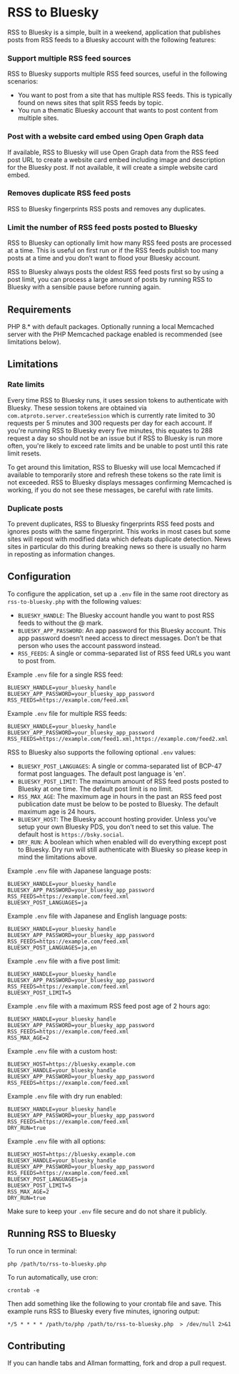 # RSS to Bluesky
RSS to Bluesky is a simple, built in a weekend, application that publishes posts from RSS feeds to a Bluesky account with the following features:

### Support multiple RSS feed sources
RSS to Bluesky supports multiple RSS feed sources, useful in the following scenarios:

- You want to post from a site that has multiple RSS feeds. This is typically found on news sites that split RSS feeds by topic.
- You run a thematic Bluesky account that wants to post content from multiple sites.

### Post with a website card embed using Open Graph data
If available, RSS to Bluesky will use Open Graph data from the RSS feed post URL to create a website card embed including image and description for the Bluesky post. If not available, it will create a simple website card embed.

### Removes duplicate RSS feed posts
RSS to Bluesky fingerprints RSS posts and removes any duplicates.

### Limit the number of RSS feed posts posted to Bluesky
RSS to Bluesky can optionally limit how many RSS feed posts are processed at a time. This is useful on first run or if the RSS feeds publish too many posts at a time and you don’t want to flood your Bluesky account.

RSS to Bluesky always posts the oldest RSS feed posts first so by using a post limit, you can process a large amount of posts by running RSS to Bluesky with a sensible pause before running again.

## Requirements
PHP 8.* with default packages. Optionally running a local Memcached server with the PHP Memcached package enabled is recommended (see limitations below).

## Limitations
### Rate limits
Every time RSS to Bluesky runs, it uses session tokens to authenticate with Bluesky. These session tokens are obtained via `com.atproto.server.createSession` which is currently rate limited to 30 requests per 5 minutes and 300 requests per day for each account. If you're running RSS to Bluesky every five minutes, this equates to 288 request a day so should not be an issue but if RSS to Bluesky is run more often, you're likely to exceed rate limits and be unable to post until this rate limit resets.

To get around this limitation, RSS to Bluesky will use local Memcached if available to temporarily store and refresh these tokens so the rate limit is not exceeded. RSS to Bluesky displays messages confirming Memcached is working, if you do not see these messages, be careful with rate limits.

### Duplicate posts
To prevent duplicates, RSS to Bluesky fingerprints RSS feed posts and ignores posts with the same fingerprint. This works in most cases but some sites will repost with modified data which defeats duplicate detection. News sites in particular do this during breaking news so there is usually no harm in reposting as information changes.

## Configuration
To configure the application, set up a `.env` file in the same root directory as `rss-to-bluesky.php` with the following values:

- `BLUESKY_HANDLE`: The Bluesky account handle you want to post RSS feeds to without the @ mark.
- `BLUESKY_APP_PASSWORD`: An app password for this Bluesky account. This app password doesn’t need access to direct messages. Don’t be that person who uses the account password instead.
- `RSS_FEEDS`: A single or comma-separated list of RSS feed URLs you want to post from.

Example `.env` file for a single RSS feed:

```
BLUESKY_HANDLE=your_bluesky_handle
BLUESKY_APP_PASSWORD=your_bluesky_app_password
RSS_FEEDS=https://example.com/feed.xml
```

Example `.env` file for multiple RSS feeds:

```
BLUESKY_HANDLE=your_bluesky_handle
BLUESKY_APP_PASSWORD=your_bluesky_app_password
RSS_FEEDS=https://example.com/feed1.xml,https://example.com/feed2.xml
```

RSS to Bluesky also supports the following optional `.env` values:

- `BLUESKY_POST_LANGUAGES`: A single or comma-separated list of BCP-47 format post languages. The default post language is 'en'.
- `BLUESKY_POST_LIMIT`: The maximum amount of RSS feed posts posted to Bluesky at one time. The default post limit is no limit.
- `RSS_MAX_AGE`: The maximum age in hours in the past an RSS feed post publication date must be below to be posted to Bluesky. The default maximum age is 24 hours.
- `BLUESKY_HOST`: The Bluesky account hosting provider. Unless you’ve setup your own Bluesky PDS, you don’t need to set this value. The default host is `https://bsky.social`.
- `DRY_RUN`: A boolean which when enabled will do everything except post to Bluesky. Dry run will still authenticate with Bluesky so please keep in mind the limitations above.

Example `.env` file with Japanese language posts:

```
BLUESKY_HANDLE=your_bluesky_handle
BLUESKY_APP_PASSWORD=your_bluesky_app_password
RSS_FEEDS=https://example.com/feed.xml
BLUESKY_POST_LANGUAGES=ja
```

Example `.env` file with Japanese and English language posts:

```
BLUESKY_HANDLE=your_bluesky_handle
BLUESKY_APP_PASSWORD=your_bluesky_app_password
RSS_FEEDS=https://example.com/feed.xml
BLUESKY_POST_LANGUAGES=ja,en
```

Example `.env` file with a five post limit:

```
BLUESKY_HANDLE=your_bluesky_handle
BLUESKY_APP_PASSWORD=your_bluesky_app_password
RSS_FEEDS=https://example.com/feed.xml
BLUESKY_POST_LIMIT=5
```

Example `.env` file with a maximum RSS feed post age of 2 hours ago:

```
BLUESKY_HANDLE=your_bluesky_handle
BLUESKY_APP_PASSWORD=your_bluesky_app_password
RSS_FEEDS=https://example.com/feed.xml
RSS_MAX_AGE=2
```

Example `.env` file with a custom host:

```
BLUESKY_HOST=https://bluesky.example.com
BLUESKY_HANDLE=your_bluesky_handle
BLUESKY_APP_PASSWORD=your_bluesky_app_password
RSS_FEEDS=https://example.com/feed.xml
```

Example `.env` file with dry run enabled:

```
BLUESKY_HANDLE=your_bluesky_handle
BLUESKY_APP_PASSWORD=your_bluesky_app_password
RSS_FEEDS=https://example.com/feed.xml
DRY_RUN=true
```

Example `.env` file with all options:

```
BLUESKY_HOST=https://bluesky.example.com
BLUESKY_HANDLE=your_bluesky_handle
BLUESKY_APP_PASSWORD=your_bluesky_app_password
RSS_FEEDS=https://example.com/feed.xml
BLUESKY_POST_LANGUAGES=ja
BLUESKY_POST_LIMIT=5
RSS_MAX_AGE=2
DRY_RUN=true
```

Make sure to keep your `.env` file secure and do not share it publicly.

## Running RSS to Bluesky
To run once in terminal:

```
php /path/to/rss-to-bluesky.php
```

To run automatically, use cron:

```
crontab -e
```

Then add something like the following to your crontab file and save. This example runs RSS to Bluesky every five minutes, ignoring output:

```
*/5 * * * * /path/to/php /path/to/rss-to-bluesky.php  > /dev/null 2>&1
```

## Contributing
If you can handle tabs and Allman formatting, fork and drop a pull request.